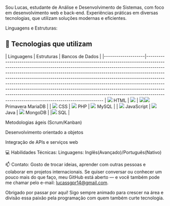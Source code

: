 Sou Lucas, estudante de Análise e Desenvolvimento de Sistemas, com foco em desenvolvimento web e back-end. Experiências práticas em diversas tecnologias, que utilizam soluções modernas e eficientes.

Linguagens e Estruturas:

## 🧰 Tecnologias que utilizam

| Linguagens | Estruturas | Bancos de Dados |
|--------------------|---------------------------------------------------------------------------------------------------------------------------------------------------------------------------------------------------------------------------------------------------------------------------------------------------------------------------------------------------------------------------------------------------------------------------------------------------------------------------------------------------------------------------------------------------------------------------------------------------------------------------
| <img src="https://cdn.jsdelivr.net/gh/devicons/devicon/icons/html5/html5-original.svg" largura="40"/> HTML | <img src="https://cdn.jsdelivr.net/gh/devicons/devicon/icons/spring/spring-original.svg" largura="40"/> | <img src="https://cdn.jsdelivr.net/gh/devicons/devicon/icons/mariadb/mariadb-original.svg" largura="40"/><img src="https://cdn.jsdelivr.net/gh/devicons/devicon/icons/css3/css3-original.svg" largura="40"/> Primavera MariaDB |
| <img src="https://cdn.jsdelivr.net/gh/devicons/devicon/icons/css3/css3-original.svg" largura="40"/> CSS | <img src="https://cdn.jsdelivr.net/gh/devicons/devicon/icons/php/php-original.svg" largura="40"/> PHP | <img src="https://cdn.jsdelivr.net/gh/devicons/devicon/icons/mysql/mysql-original.svg" largura="40"/> MySQL |
| <img src="https://cdn.jsdelivr.net/gh/devicons/devicon/icons/javascript/javascript-original.svg" largura="40"/> JavaScript | <img src="https://cdn.jsdelivr.net/gh/devicons/devicon/icons/java/java-original.svg" largura="40"/> Java | <img src="https://cdn.jsdelivr.net/gh/devicons/devicon/icons/mongodb/mongodb-original.svg" largura="40"/> MongoDB |
|<img src="https://cdn.jsdelivr.net/gh/devicons/devicon/icons/sqlite/sqlite-original.svg" largura="40"/> SQL |



Metodologias ágeis (Scrum/Kanban)

Desenvolvimento orientado a objetos

Integração de APIs e serviços web

💻 Habilidades Técnicas:
Linguagens: Inglês(Avançado)/Português(Nativo) 

📫 Contato:
Gosto de trocar ideias, aprender com outras pessoas e colaborar em projetos internacionais. Se quiser conversar ou conhecer um pouco mais do que faço, meu GitHub está aberto — e você também pode me chamar pelo e-mail: lucassgpr14@gmail.com.

Obrigado por passar por aqui! Sigo sempre animado para crescer na área e divisão essa paixão pela programação com quem também curte tecnologia.

 
